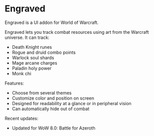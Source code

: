 # Engraved
Engraved is a UI addon for World of Warcraft. 

Engraved lets you track combat resources using art from the Warcraft universe. It can track: 

* Death Knight runes
* Rogue and druid combo points
* Warlock soul shards
* Mage arcane charges
* Paladin holy power
* Monk chi

Features: 
* Choose from several themes
* Customize color and position on screen
* Designed for readability at a glance or in peripheral vision
* Can automatically hide out of combat

Recent updates: 
* Updated for WoW 8.0: Battle for Azeroth
